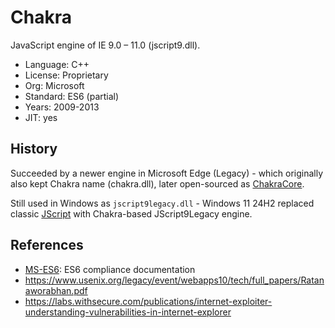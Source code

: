 # Chakra

JavaScript engine of IE 9.0 – 11.0 (jscript9.dll).

* Language:   C++
* License:    Proprietary
* Org:        Microsoft
* Standard:   ES6 (partial)
* Years:      2009-2013
* JIT:        yes

## History

Succeeded by a newer engine in Microsoft Edge (Legacy) - which originally also kept Chakra name (chakra.dll),
later open-sourced as [ChakraCore](chakracore.md).

Still used in Windows as `jscript9legacy.dll` - Windows 11 24H2 replaced
classic [JScript](jscript.md) with Chakra-based JScript9Legacy engine.

## References

* [MS-ES6](https://learn.microsoft.com/en-us/openspecs/ie_standards/ms-es6/2262a105-d776-4a44-9d2a-f11bb039b4c5): ES6 compliance documentation
* https://www.usenix.org/legacy/event/webapps10/tech/full_papers/Ratanaworabhan.pdf
* https://labs.withsecure.com/publications/internet-exploiter-understanding-vulnerabilities-in-internet-explorer
